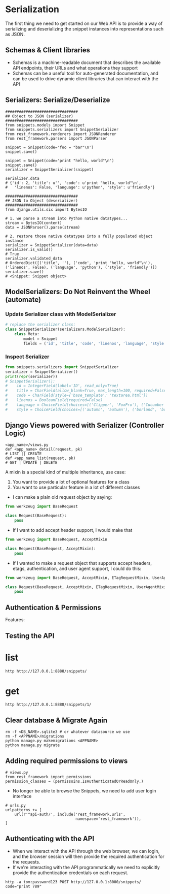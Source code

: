 # Serialization

The first thing we need to get started on our Web API is to provide a way
of serializing and deserializing the snippet instances into representations
such as JSON.

## Schemas & Client libraries

* Schemas is a machine-readable document that describes the available API 
    endpoints, their URLs and what operations they support
* Schemas can be a useful tool for auto-generated documentation, and can
    be used to drive dynamic client libraries that can interact with the API
    


## Serializers: Serialize/Deserialize

```
################################
## Object to JSON (serializer)
################################
from snippets.models import Snippet
from snippets.serializers import SnippetSerializer
from rest_framework.renderers import JSONRenderer
from rest_framework.parsers import JSONParser

snippet = Snippet(code='foo = "bar"\n')
snippet.save()

snippet = Snippet(code='print "hello, world"\n')
snippet.save()
serializer = SnippetSerializer(snippet)

serializer.data
# {'id': 2, 'title': u'', 'code': u'print "hello, world"\n', 
#   'linenos': False, 'language': u'python', 'style': u'friendly'}

################################
## JSON to Object (deserializer)
################################
from django.utils.six import BytesIO

# 1. we parse a stream into Python native datatypes...
stream = BytesIO(content)
data = JSONParser().parse(stream)

# 2. restore those native datatypes into a fully populated object instance
serializer = SnippetSerializer(data=data)
serializer.is_valid()
# True
serializer.validated_data
# OrderedDict([('title', ''), ('code', 'print "hello, world"\n'), ('linenos', False), ('language', 'python'), ('style', 'friendly')])
serializer.save()
# <Snippet: Snippet object>

```

## ModelSerializers: Do Not Reinvent the Wheel (automate)

### Update Serializer class with ModelSerializer
```python 
# replace the serializer class:
class SnippetSerializer(serializers.ModelSerializer):
    class Meta:
        model = Snippet
        fields = ('id', 'title', 'code', 'linenos', 'language', 'style')
```
### Inspect Serializer
```python
from snippets.serializers import SnippetSerializer
serializer = SnippetSerializer()
print(repr(serializer))
# SnippetSerializer():
#    id = IntegerField(label='ID', read_only=True)
#    title = CharField(allow_blank=True, max_length=100, required=False)
#    code = CharField(style={'base_template': 'textarea.html'})
#    linenos = BooleanField(required=False)
#    language = ChoiceField(choices=[('Clipper', 'FoxPro'), ('Cucumber', 'Gherkin'), ('RobotFramework', 'RobotFramework'), ('abap', 'ABAP'), ('ada', 'Ada')...
#    style = ChoiceField(choices=[('autumn', 'autumn'), ('borland', 'borland'), ('bw', 'bw'), ('colorful', 'colorful')...
```

## Django Views powered with Serializer (Controller Logic)


```
<app_name>/views.py
def <app_name>_detail(request, pk)
# LIST || CREATE
def <app_name_list(request, pk)
# GET | UPDATE | DELETE
```


A mixin is a special kind of multiple inheritance, use case:
 1. You want to provide a lot of optional features for a class
 2. You want to use particular feature in a lot of different classes

 * I can make a plain old request object by saying:
```python
from werkzeug import BaseRequest

class Request(BaseRequest):
    pass
```
 * If I want to add accept header support, I would make that
```python
from werkzeug import BaseRequest, AcceptMixin

class Request(BaseRequest, AcceptMixin):
    pass
```

 * If I wanted to make a request object that supports accept headers, etags, authentication, and user agent support, I could do this:
```python
from werkzeug import BaseRequest, AcceptMixin, ETagRequestMixin, UserAgentMixin, AuthorizationMixin

class Request(BaseRequest, AcceptMixin, ETagRequestMixin, UserAgentMixin, AuthorizationMixin):
    pass
```

## Authentication & Permissions

Features:



## Testing the API

# list
```
http http://127.0.0.1:8888/snippets/
```
# get
```
http http://127.0.0.1:8888/snippets/1/
```

## Clear database & Migrate Again
```
rm -f <DB_NAME>.sqlite3 # or whatever datasource we use
rm -f <APPNAME>/migrations
python manage.py makemigrations <APPNAME>
python manage.py migrate
```
## Adding required permissions to views

```
# views.py
from rest_framework import permissions
permission_classes = (permissoins.IsAuthenticatedOrReadOnly,)
```
* No longer be able to browse the Snippets, we need to add user login interface
```
# urls.py
urlpatterns += [
    url(r'^api-auth/', include('rest_framework.urls',
                               namespace='rest_framework')),
]
```

## Authenticating with the API
* When we interact with the API through the web browser, we can login, and the browser session will then provide the required authentication for the requests.
* If we're interacting with the API programmatically we need to explicitly provide the authentication credentials on each request.

```
http -a tom:password123 POST http://127.0.0.1:8000/snippets/ code="print 789"
```